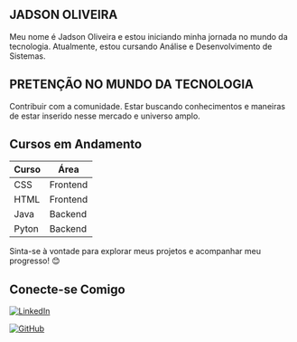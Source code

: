 


## JADSON OLIVEIRA 
Meu nome é Jadson Oliveira e estou iniciando minha jornada no mundo da tecnologia. Atualmente, estou cursando Análise e Desenvolvimento de Sistemas.

## PRETENÇÃO NO MUNDO DA TECNOLOGIA 
Contribuir com a comunidade. Estar buscando conhecimentos e maneiras de estar inserido nesse mercado e universo amplo. 

## Cursos em Andamento

| Curso          | Área        |
| -------------- | ----------- |
| CSS            | Frontend    |
| HTML           | Frontend    |
| Java           | Backend     |
|Pyton           | Backend     |

Sinta-se à vontade para explorar meus projetos e acompanhar meu progresso! 😊

## Conecte-se Comigo

[![LinkedIn](https://img.shields.io/badge/LinkedIn-000?style=for-the-badge&logo=linkedin&logoColor=0E76A8)](https://www.linkedin.com/in/jadson-oliveira-9241742a7//) 

[![GitHub](https://img.shields.io/badge/GitHbt-000?style=for-the-badge&logo=github&logoColor=white)](https://github.com/jadsonojr)



